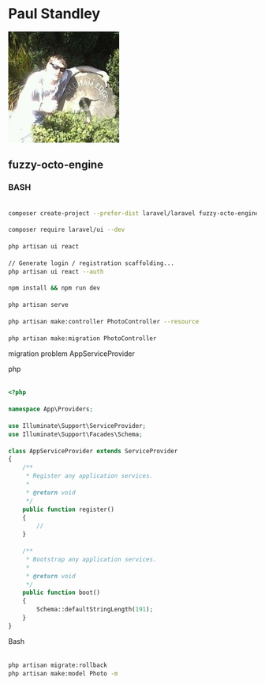 # **Paul Standley**

![profile](profile.png)

## fuzzy-octo-engine

### BASH

```BASH

composer create-project --prefer-dist laravel/laravel fuzzy-octo-engine

composer require laravel/ui --dev

php artisan ui react

// Generate login / registration scaffolding...
php artisan ui react --auth

npm install && npm run dev

php artisan serve

php artisan make:controller PhotoController --resource

php artisan make:migration PhotoController

```

migration problem AppServiceProvider

php

```PHP

<?php

namespace App\Providers;

use Illuminate\Support\ServiceProvider;
use Illuminate\Support\Facades\Schema;

class AppServiceProvider extends ServiceProvider
{
    /**
     * Register any application services.
     *
     * @return void
     */
    public function register()
    {
        //
    }

    /**
     * Bootstrap any application services.
     *
     * @return void
     */
    public function boot()
    {
        Schema::defaultStringLength(191);
    }
}

```

Bash

```BASH

php artisan migrate:rollback
php artisan make:model Photo -m

```
